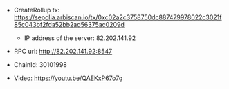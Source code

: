 - CreateRollup tx: https://sepolia.arbiscan.io/tx/0xc02a2c3758750dc887479978022c3021f85c043bf2fda52bb2ad56375ac0209d

  - IP address of the server: 82.202.141.92

- RPC url: http://82.202.141.92:8547

- ChainId: 30101998

- Video: https://youtu.be/QAEKxP67o7g